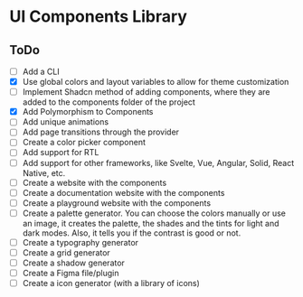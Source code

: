 # UI Components Library

## ToDo

- [ ] Add a CLI
- [x] Use global colors and layout variables to allow for theme customization
- [ ] Implement Shadcn method of adding components, where they are added to the components folder of the project
- [x] Add Polymorphism to Components
- [ ] Add unique animations
- [ ] Add page transitions through the provider
- [ ] Create a color picker component
- [ ] Add support for RTL
- [ ] Add support for other frameworks, like Svelte, Vue, Angular, Solid, React Native, etc.
- [ ] Create a website with the components
- [ ] Create a documentation website with the components
- [ ] Create a playground website with the components
- [ ] Create a palette generator. You can choose the colors manually or use an image, it creates the palette, the shades and the tints for light and dark modes. Also, it tells you if the contrast is good or not.
- [ ] Create a typography generator
- [ ] Create a grid generator
- [ ] Create a shadow generator
- [ ] Create a Figma file/plugin
- [ ] Create a icon generator (with a library of icons)

<!-- # Getting Started with Create React App

This project was bootstrapped with [Create React App](https://github.com/facebook/create-react-app).

## Available Scripts

In the project directory, you can run:

### `npm start`

Runs the app in the development mode.\
Open [http://localhost:3000](http://localhost:3000) to view it in the browser.

The page will reload if you make edits.\
You will also see any lint errors in the console.

### `npm test`

Launches the test runner in the interactive watch mode.\
See the section about [running tests](https://facebook.github.io/create-react-app/docs/running-tests) for more information.

### `npm run build`

Builds the app for production to the `build` folder.\
It correctly bundles React in production mode and optimizes the build for the best performance.

The build is minified and the filenames include the hashes.\
Your app is ready to be deployed!

See the section about [deployment](https://facebook.github.io/create-react-app/docs/deployment) for more information.

### `npm run eject`

**Note: this is a one-way operation. Once you `eject`, you can’t go back!**

If you aren’t satisfied with the build tool and configuration choices, you can `eject` at any time. This command will remove the single build dependency from your project.

Instead, it will copy all the configuration files and the transitive dependencies (webpack, Babel, ESLint, etc) right into your project so you have full control over them. All of the commands except `eject` will still work, but they will point to the copied scripts so you can tweak them. At this point you’re on your own.

You don’t have to ever use `eject`. The curated feature set is suitable for small and middle deployments, and you shouldn’t feel obligated to use this feature. However we understand that this tool wouldn’t be useful if you couldn’t customize it when you are ready for it.

## Learn More

You can learn more in the [Create React App documentation](https://facebook.github.io/create-react-app/docs/getting-started).

To learn React, check out the [React documentation](https://reactjs.org/). -->
